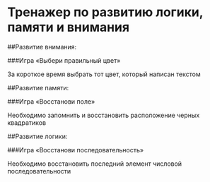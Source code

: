# Тренажер по развитию логики, памяти и внимания

##Развитие внимания:

###Игра «Выбери правильный цвет»

За короткое время выбрать тот цвет, который написан текстом

##Развитие памяти:

###Игра «Восстанови поле»

Необходимо запомнить и восстановить расположение черных квадратиков

##Развитие логики:

###Игра «Восстанови последовательность»

Необходимо восстановить последний элемент числовой последовательности
